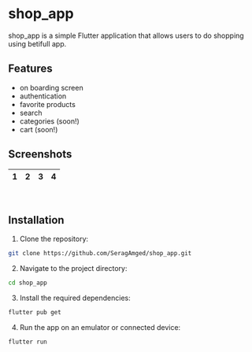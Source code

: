 # shop_app

 shop_app is a simple Flutter application that allows users to do shopping using betifull app.

## Features

- on boarding screen
- authentication
- favorite products
- search
- categories (soon!)
- cart (soon!)

## Screenshots

|1|2|3|4|
|:----------:|:-------------:|:------:|:------:|

<br>

## Installation

1. Clone the repository:

```bash
git clone https://github.com/SeragAmged/shop_app.git
```

2. Navigate to the project directory:

```bash
cd shop_app
```

3. Install the required dependencies:

```bash
flutter pub get
```

4. Run the app on an emulator or connected device:

```bash
flutter run
```
